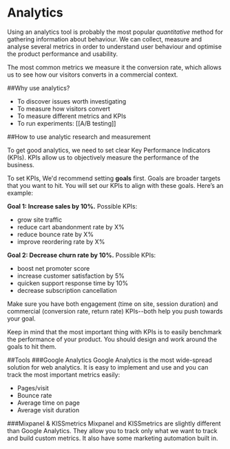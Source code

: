 # Analytics

Using an analytics tool is probably the most popular _quantitative_ method for gathering information about behaviour. We can collect, measure and analyse several metrics in order to understand user behaviour and optimise the product performance and usability.

The most common metrics we measure it the conversion rate, which allows us to see how our visitors converts in a commercial context.

##Why use analytics?

* To discover issues worth investigating
* To measure how visitors convert
* To measure different metrics and KPIs
* To run experiments: [[A/B testing]]

##How to use analytic research and measurement

To get good analytics, we need to set clear Key Performance Indicators (KPIs). KPIs allow us to objectively measure the performance of the business.

To set KPIs, We'd recommend setting **goals** first. Goals are broader targets that you want to hit. You will set our KPIs to align with these goals. Here’s an example:

**Goal 1: Increase sales by 10%.**
Possible KPIs:
* grow site traffic
* reduce cart abandonment rate by X%
* reduce bounce rate by X%
* improve reordering rate by X%

**Goal 2: Decrease churn rate by 10%.**
Possible KPIs:
* boost net promoter score
* increase customer satisfaction by 5%
* quicken support response time by 10%
* decrease subscription cancellation

Make sure you have both engagement (time on site, session duration) and commercial (conversion rate, return rate) KPIs--both help you push towards your goal.

Keep in mind that the most important thing with KPIs is to easily benchmark the performance of your product. You should design and work around the goals to hit them.

##Tools
###Google Analytics
Google Analytics is the most wide-spread solution for web analytics. It is easy to implement and use and you can track the most important metrics easily:
* Pages/visit
* Bounce rate
* Average time on page
* Average visit duration

###Mixpanel & KISSmetrics
Mixpanel and KISSmetrics are slightly different than Google Analytics. They allow you to track only what we want to track and build custom metrics. It also have some marketing automation built in.
